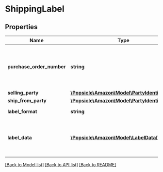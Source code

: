# ShippingLabel

## Properties
Name | Type | Description | Notes
------------ | ------------- | ------------- | -------------
**purchase_order_number** | **string** | This field will contain the Purchase Order Number for this order. | 
**selling_party** | [**\Popsicle\Amazon\Model\PartyIdentification**](PartyIdentification.md) |  | 
**ship_from_party** | [**\Popsicle\Amazon\Model\PartyIdentification**](PartyIdentification.md) |  | 
**label_format** | **string** | Format of the label. | 
**label_data** | [**\Popsicle\Amazon\Model\LabelData[]**](LabelData.md) | Provides the details of the packages in this shipment. | 

[[Back to Model list]](../../README.md#documentation-for-models) [[Back to API list]](../../README.md#documentation-for-api-endpoints) [[Back to README]](../../README.md)

